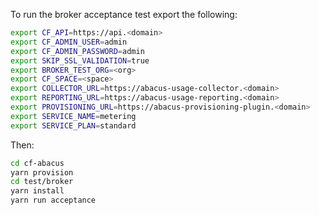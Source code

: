 To run the broker acceptance test export the following:

```bash
export CF_API=https://api.<domain>
export CF_ADMIN_USER=admin
export CF_ADMIN_PASSWORD=admin
export SKIP_SSL_VALIDATION=true
export BROKER_TEST_ORG=<org>
export CF_SPACE=<space>
export COLLECTOR_URL=https://abacus-usage-collector.<domain>
export REPORTING_URL=https://abacus-usage-reporting.<domain>
export PROVISIONING_URL=https://abacus-provisioning-plugin.<domain>
export SERVICE_NAME=metering
export SERVICE_PLAN=standard
```

Then:

```bash
cd cf-abacus
yarn provision
cd test/broker
yarn install
yarn run acceptance
```
